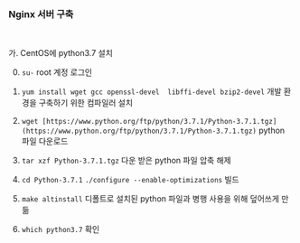 ### Nginx 서버 구축



‪

가. CentOS에 python3.7 설치

0. `su-` 
    root 계정 로그인

1. `yum install wget gcc openssl-devel  libffi-devel bzip2-devel`
    개발 환경을 구축하기 위한 컴파일러 설치

2. `wget [https://www.python.org/ftp/python/3.7.1/Python-3.7.1.tgz](https://www.python.org/ftp/python/3.7.1/Python-3.7.1.tgz)`
    python 파일 다운로드

3. `tar xzf Python-3.7.1.tgz`
    다운 받은 python 파일 압축 해제

4. `cd Python-3.7.1`
`./configure --enable-optimizations`
    빌드

5. `make altinstall`
    디폴트로 설치된 python 파일과 병행 사용을 위해 덮어쓰게 만듦

6.  `which python3.7`
    확인